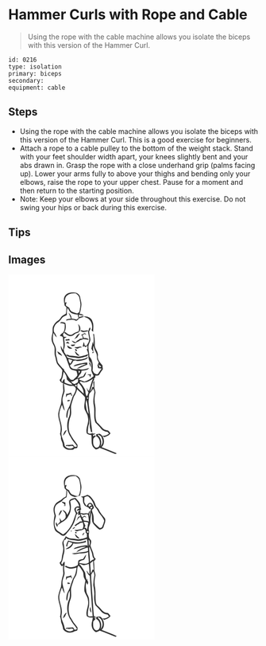 # Hammer Curls with Rope and Cable
> Using the rope with the cable machine allows you isolate the biceps with this version of the Hammer Curl.

``` 
id: 0216 
type: isolation 
primary: biceps 
secondary:  
equipment: cable 
``` 

## Steps

 - Using the rope with the cable machine allows you isolate the biceps with this version of the Hammer Curl. This is a good exercise for beginners.
 - Attach a rope to a cable pulley to the bottom of the weight stack. Stand with your feet shoulder width apart, your knees slightly bent and your abs drawn in. Grasp the rope with a close underhand grip (palms facing up). Lower your arms fully to above your thighs and bending only your elbows, raise the rope to your upper chest. Pause for a moment and then return to the starting position.
 - Note: Keep your elbows at your side throughout this exercise. Do not swing your hips or back during this exercise.

## Tips


## Images

<svg width="221pt" height="275pt" viewBox="0 0 221 275" xmlns="http://www.w3.org/2000/svg">
  <g fill="#FFF">
    <path d="M0 0h221v275H0V0m85.85 31.85c-3.32 4.42-1.29 10.08-.84 15.05.93.94 1.87 1.86 2.86 2.75-.15 3.13-.22 6.29-.82 9.38-1.82 1.26-3.9 2.13-5.62 3.54-2.33 1.97-3.27 5.26-6.06 6.75-3.37 1.9-5.87 5.05-7.52 8.51-1.75 3.64-.43 7.77-1.32 11.58-.77 3.52-1.82 7.22-.8 10.81.64 3.87 3.67 6.84 4.17 10.74.36 4.09-.59 8.3.73 12.28 1.55 4.5 1.3 9.79 4.67 13.5 1.98 2.88 5.12 5.03 6.42 8.3-1.18 4.69.09 10.72-4.32 13.96 1.06 2.24 2.76 4.62 5.52 4.63-.48 3.46-.17 6.93.06 10.39.42 3.51-1.55 6.63-2.09 10-.86 3.65-.7 7.44-1.32 11.12-1.61 4.85-3.5 9.67-4.18 14.76-.31 7.26 3.41 13.94 3.68 21.14.03 3.1-.06 6.24-.99 9.23.52 1.62 1.05 3.24 1.57 4.87-.99 3.93 2.27 7.07 2.56 10.85.13 2.3.89 4.67 3.07 5.81 3.5 3.05 8.43 2.63 12.72 2.17.67-.59 1.34-1.17 2.01-1.74 1.45-.41 3.55-.06 4.33-1.67.56-1.2.15-2.59.22-3.85-4.61-5.71-8.91-11.65-12.05-18.3-2.45-8.15-1.48-17.14 1.76-24.93 1.56-5.03.09-10.32.57-15.45.75-4.74 2.74-9.15 4.1-13.72 2.14-3.61 4.24-7.27 4.91-11.49 3.92 4.07 8.49 7.56 11.96 12.03.8 5.89-2.17 12.02-.59 17.95 1.68 4.47 4.92 8.37 5.2 13.31 1.69 7.94-4.13 15.48-1.9 23.36 1.84 1.8 4.5 2.11 6.9 2.58.94 5.21-.4 10.7 1.51 15.74.82 2.55 3.13 4.12 5.01 5.86 2.69-.07 5-1.35 6.86-3.22-.17.24-.52.73-.7.97 7.65 2.57 15.01 5.94 22.56 8.78 1.16.65 2.24.2 3.07-.72-7.51-3.24-15.17-6.13-22.76-9.19 5.85-5.35 4.24-16.74-2.89-20.27-1.83.32-3.67.6-5.49.97l.48 4.03.51-1.12c4.37 3.19 6.18 9.64 3.77 14.54-1.03 2.33-4.47 3.48-6.41 1.58-3.19-2.65-2.83-7.26-2.61-10.99 0-2.44 2.12-3.94 4.01-5.04-.47-.6-.93-1.19-1.4-1.78-.62.46-1.88 1.37-2.5 1.83l-.4-2.49c1.36-.32 2.72-.72 3.86-1.54-1.2-.09-3.61-.25-4.82-.33l.34-1.2c-2.14 1.87-5.34 2.07-7.43.03.41-4.51.24-9.24 2.09-13.46.24-3.38.26-6.77.36-10.16.31 4.39.97 8.78.74 13.2-.23 2.97 1.39 5.69 1.36 8.67.58.27 1.73.82 2.31 1.09-1.47-13.28-3.41-26.5-5.07-39.75-.3-3.18-.96-6.43-.22-9.6.75-3.3-.53-7.15 1.79-9.98 1.91-1.89 3.6-3.99 4.95-6.32.8 1.86 2.03 3.7 1.69 5.82-1.1 6.65-2.34 13.56-.76 20.23 1.67 8.3-1.01 17.12 2.48 25.11 2.83 2.84 5.8 5.56 8.2 8.79 2.39 3.16 6.22 4.75 10.08 5.1.73.94 1.46 1.9 2.18 2.86-3.12 2.12-6.54 3.62-10.41 2.81 1.26.69 2.35 2.73 4.04 1.95 3.23-1.22 6.93-2.25 8.56-5.62-1.18-1.4-2.24-2.92-3.7-4.05-2.71-.62-5.68-.93-7.74-3.04-3.08-2.98-5.59-6.5-9-9.13-3.8-7.7-1.2-16.7-2.57-24.91-1.42-6.33-1.33-12.99.19-19.28.55-2.75-1.34-5.18-1.46-7.85-.11-3.59-.01-7.19-.06-10.78-.55.72-1.09 1.44-1.63 2.16.23 2.45.42 4.91.58 7.37-.51-.05-1.53-.16-2.04-.21-.58 2.48-1.44 4.93-3.03 6.96.81-4.28 2.41-8.35 3.46-12.56.49-1.62.69-3.49 2.15-4.57.04-.7.11-2.1.14-2.8.46-.37 1.36-1.11 1.81-1.48l-.04-2.62c2.1-.34 5.14.55 6.18-1.91 1.53-2.7 3.3-5.24 5.23-7.68-.23-1.96-.43-3.92-.63-5.88-3.54-4.24-8.11-8.92-6.84-14.96.7-5.95-5.23-10.07-4.72-15.96.15-5.1-.14-10.21-.97-15.24.11-.96-.95-1.07-1.48-1.54 1.11 5.48.79 11.09.47 16.63-.36-1.55-.72-3.09-1.08-4.63-.66 3.49-1.32 6.98-2.2 10.43.95 1.59 1.88 3.19 2.81 4.8-.41.41-1.23 1.23-1.64 1.63 1.78 1.31 3.58-1.06 4.09-2.62l-1.93 2.37c-.51-3.47-.8-7.01-.17-10.49 1.11 3.74 2.37 7.44 4.15 10.92 1.47 2.71 1.12 5.85 1.41 8.81.48 1.96 1.68 3.64 2.58 5.42-.35.81-1.04 2.44-1.39 3.25 2.15.43 3.79 1.78 5.1 3.48-.69.14-2.07.42-2.76.57-.42-1.77-.61-3.87-3.07-3.62.34 1.68.71 3.36 1.14 5.02 1.76.24 3.53.46 5.3.66-2.11 2.71-3.82 5.7-5.93 8.4-2.05.67-3.74-.72-5.42-1.62-.74-1.27-1.54-2.5-2.35-3.72.74-7.11.68-15.62-4.74-21 .01-5.38-1.95-10.58-1.5-15.97.26-3.52 2.93-6.42 2.98-9.97-.64-4.01-1.76-7.96-1.87-12.04.91-1.92 2.58-3.7 1.5-5.98-2.1.68-1.85 3.44-2.57 5.12-2.15-1.59-4.71-.08-7.06 0-1.82-.28-3.75-1.7-5.37-.16 1.48.68 2.93 1.46 4.49 1.96 2.52-.32 4.99-.96 7.49-1.37-.14 3.93 1.29 7.64 1.66 11.5.33 3.96-2.23 7.22-4.19 10.39-.69-.12-2.06-.34-2.74-.46-.25-1.84-.72-3.64-1.52-5.31-.51 2.43-.95 4.88-1.47 7.31.65-.18 1.95-.54 2.61-.72.52.35 1.58 1.05 2.1 1.4.57-.64 1.71-1.91 2.28-2.55.08 1.41.23 4.24.31 5.65-.32-.05-.97-.14-1.3-.18 1.22 3.32 2.67 6.68 2.5 10.3.02 4.08 1.22 8.12 3.8 11.33l-.16-4.56c1.3 5.01 1.15 10.18.87 15.3.74 2.92 2.3 5.57 3.57 8.29-4.17 3.58-8.59 7.15-14.17 8.13-2.67-.92-5.34-1.85-7.96-2.89 1.8-3.81 7.36-1.96 8.83-5.81 1.04-1.85 1.79-3.88 1.79-6.02-1.72 2.11-3.09 4.46-4.42 6.83-3.37.16-6.27 1.88-8.97 3.74 1.19-1.96 2.44-3.9 3.51-5.93 1.89-1.52 3.2-3.57 2.91-6.09 4.09-.58 8.97-.35 11.64-4.13-5.01 1.25-10.48 3.51-15.55 1.33-5.05 1.09-12.29.51-13.47-5.72 2.62-1.22 3.95-3.87 4.92-6.44 1.11-.25 2.22-.49 3.33-.74 2.63 1.64 5.88.68 8.76.41 3.79-.98 8.78-1.31 10.32-5.58-4.54 2.99-10.12 3.84-15.45 4.16-5.35.45-10.3-1.93-15.46-2.83-.51-.97-1.52-2.9-2.03-3.87 4.4 3.74 10.26 2.7 15.45 4.05 5.07 1.22 9.97-1.03 14.81-2.21 1.82-.31 2.6-1.78 2.73-3.54-4.55 2.11-9.48 3.25-14.43 3.84-4.01-.57-7.99-1.45-12.06-1.42-2.39.11-4.56-2.86-6.76-1.03-.79-1.44-1.69-2.83-2.7-4.13-.31-1.41-.6-2.82-.9-4.23 2.97-5.17 1.01-11.17.78-16.72 1.29-.67 2.57-1.36 3.84-2.05-1.5-.16-3-.26-4.49-.46-.37-1.15-.78-2.27-1.22-3.39.38-.7 1.13-2.11 1.51-2.81 2.5 1.94 4.95 4.11 7.98 5.19 2.97.66 5.91-.75 8.04-2.75 2.19-2.03 6.31-1.38 7.52-4.54 2.58-3.42.92-8.46-2.29-10.82 1.43 3.55 2.32 7.39.85 11.09-3.27.96-6.47 2.14-9.15 4.32-3.81 2.42-7.8-.47-10.52-3.11l-1.86.28c2.5-4.39 2.92-9.66 1.36-14.43-2.34-.73-6.51-2.42-7.77.54 2.44-.15 4.8.27 7 1.33-.14 4.16.48 8.85-2.2 12.39-1.46 2.01-4.86 2.82-4.86 5.69 1.82.35 4.17.23 4.36 2.67.45 6.05 1.65 12.29-.09 18.25-1.09-2.11-2.13-4.25-3.19-6.38-.68 7.17 5.3 12.36 8.09 18.4 1.75 4.92 3.37 9.9 5.33 14.75 2.01 3.79 6.72 3.75 10.3 4.9.63 2.16 1.34 4.34 1.39 6.62-1.4 2.77-4.25 4.39-6.23 6.72-.86-.01-2.58-.01-3.44-.01-4.4-3.8-6.17-9.53-10.07-13.73l-.32-1.78c-3.65-2.94-6.56-6.68-9.35-10.42-1.34-3.24-1.38-6.87-2.56-10.17-1.3-3.86.26-7.94-.73-11.84-.57-3.26-2.3-6.12-3.65-9.09-1.36-4.44-.85-9.19.39-13.59 1.3 2.45 2.52 5.06 4.81 6.76-.91-2.88-2.19-5.66-4.08-8.04-1.58-5.66 1.07-11.73 6.01-14.74 2.52-1.42 4.06-3.9 5.73-6.16 1.77-2.54 4.89-3.4 7.52-4.71.43-3.49-.67-7.73 1.55-10.64.61 1.21 1.22 2.41 1.84 3.62 2.2 4.82 8.2 6.19 13.04 6.19.22 1.76.66 3.49 1.29 5.15-.95.85-1.88 1.72-2.96 2.42-2.53-.67-5.06-1.38-7.69-1.49.33-3.61-2.08-6.41-4.47-8.75 1.31 2.92 2.56 5.86 3.65 8.87-2.3.4-4.59.9-6.9 1.24-.06.4-.17 1.2-.22 1.6 4.93-1.05 10.2-2.38 14.89.36 1.74-.72 3.39-1.68 4.1-3.53 2.62-.85 5.27-1.62 7.84-2.63-2.46-1.46-5.07.01-7.44.88-.14-1.35-.3-2.69-.49-4.02 2.47.73 4.99 1.3 7.58 1.44-1.54-2-4.06-2.16-6.32-2.69 1.61-3.86 2.07-8.05 2.68-12.15.7-4.19-1.21-8.16-1.7-12.25-.3-4.25-4.39-7.62-8.56-7.59-5.04-.56-11.02.11-14.24 4.54M114 63.33c2.91 1.65 6.54 2.29 8.7 5.05 3.86 4.18 5.04 10.48 3.09 15.81.82.79 1.65 1.58 2.49 2.37-.24-5.2 1.24-10.58-1.08-15.54-1.35-5.79-7.84-8.12-13.2-7.69m-4.09 27.59c2.25 1.2 2.58 3.62 2.26 5.93-1.33.07-2.65.12-3.97.17-1.23 1.39-2.81 2.32-4.56 2.89-.64.83-1.27 1.66-1.9 2.5-1.97-.85-3.88-1.83-5.86-2.64 1.1 2.17 2.98 3.61 5.42 3.83 1.66-1.28 3.49-2.33 5.52-2.91.35-.35 1.07-1.06 1.42-1.42 1.83-.38 3.6-1 5.23-1.95 2.75.21 5.46.68 8.14 1.37-1.39-3.04-4.79-2.86-7.62-2.94-.53-1.38-1.17-2.71-1.86-4.01.87-.71 1.74-1.41 2.61-2.12 1.15.48 2.32.94 3.49 1.38-1.02-.88-1.79-2.34-3.23-2.53-1.72.78-3.1 2.26-5.09 2.45m-10.54 6.97c1.59-.86 3.13-1.8 4.68-2.74 1.29-2.17 2.85-4.16 4.2-6.29-4.5 1.01-5.9 6.04-8.88 9.03m-12.97-.1c.06.47.17 1.42.22 1.89 2.16-.02 4.3-.28 6.44-.54-.28-.51-.86-1.54-1.14-2.06-1.79.59-3.64.85-5.52.71m.19 5.73c1.96.31 3.92.54 5.89.81-.83-1.04-1.67-2.06-2.51-3.08-1.13.76-2.26 1.5-3.38 2.27m7.71 2.66c1.58 3.01 5.47 2.21 6.75-.57-2.25.15-4.5.36-6.75.57m-5.22.92c-.32 3.77 4.48 6.14 7.51 4.26-2.56-1.32-5.04-2.79-7.51-4.26m10.66 2.02c1.68 2.51 4.68 3.72 7.18 1.45 1.53-.22 3.07-.47 4.58-.82-3.79-2.86-7.81 1.55-11.76-.63m1.27 3.58c-.68 1.35 1.24 3.35 2.6 2.78.5-1.33-1.13-3.71-2.6-2.78m-27.25 3.06c.64 1.35 1.29 2.7 1.97 4.04 1.88.92 3.68 1.97 5.53 2.95-1.12-3.59-4.52-5.22-7.5-6.99m26.91-.29c.23 3.49 3.17 7.72 7.11 6.96-2.48-2.21-4.84-4.54-7.11-6.96m6.04 19.24c-2.92.82-6.18 1.3-8.28 3.72 6.36-.79 12.45-4.17 18.92-3.37-4.8 2.09-10.01 3.61-14.02 7.15 5.62-1.19 10.61-4.47 16.11-6.21-.07-1.08-.13-2.17-.18-3.25-4.24.21-8.43.93-12.55 1.96m14.93-2.34c.88 2.83 2.14 5.51 3.44 8.17-.25-2.16-.56-4.3-.95-6.43-.62-.43-1.87-1.31-2.49-1.74m-1.34 18.27l-.2 1.14c.54-.12 1.62-.38 2.17-.51.48 1.39 1.04 2.76 1.67 4.1.35-1.65.66-3.3.96-4.95-1.53.09-3.06.18-4.6.22z"/>
    <path d="M89.5 31.37c3.6-2.93 8.4-2.9 12.79-2.77 2.01 1.88 4.66 3.62 5.01 6.59.73 4.25 2.27 8.48 1.52 12.84-.5 2.91-.75 5.88-1.6 8.71-1.02.82-2.15 1.47-3.24 2.16-2.72-.91-5.48-1.75-8.09-2.92-2.24-1.16-3.05-3.72-4.03-5.86-1.67-1.02-3.38-2.01-4.84-3.32-.1-1.71.62-3.31 1.03-4.93-.61.16-1.84.5-2.45.67-.36-4.01.18-8.8 3.9-11.17zM90.88 127.26c1.95.62 3.9 1.25 5.81 1.97-.9 1.75-1.89 3.47-2.81 5.22-2.34-1.7-2.98-4.42-3-7.19zM106.06 144.97c.83.35 1.66.73 2.48 1.13-.66.95-1.32 1.91-1.98 2.87-.18-1.34-.35-2.67-.5-4zM82.15 154.09c.52-2.47.86-4.97 1.43-7.42 2.59 3.21 5.05 6.84 4.67 11.19 2.41 3.14 5.97 5.19 8.62 8.13-4.23.51-8.04-1.44-11.8-3.02 0-1.88-.01-3.76-.04-5.64-2.04.89-2.56 3.18-3.65 4.91-2.71-2.59.36-5.32.77-8.15zM112.44 162.42c5.63 1.07 11.11-2.09 15.42-5.44-2.49 6-4 12.35-5.9 18.55-.51-.43-1.51-1.31-2.02-1.74-.29-.8-.87-2.38-1.16-3.17-.26 2.53 1.03 4.83 2.27 6.94-.4 2.15-1.24 4.17-2.28 6.08-3.07-2.98-1.29-7.66-3.43-11.05-1.93-3.26-3.66-6.77-6.65-9.22l-.24-.58c-.95-3.07 2.67-1.03 3.99-.37zM94.5 161.57c4.53.5 6.7-4.47 11.07-4.1-.18 1.72-.39 3.45-.64 5.17-1.29.77-2.54 1.62-3.94 2.2-2.71.84-4.4-2.09-6.49-3.27z"/>
    <path d="M106.14 163.53c4.02 4.47 8 9.76 7.62 16.11-3.05-3.11-6.41-5.94-9.29-9.22-.5-1.47-.13-3.06-.19-4.58.47-.58 1.4-1.73 1.86-2.31zM84.02 164.67c3.93 1.42 7.73 4 12.12 3.21 3.15-.65 6.87 2.74 5.68 5.97-.65 4.9-4.53 8.47-5.59 13.23-1.49 3.55-2.38 7.3-3.67 10.91-1.98 3.75-4.11 7.55-4.68 11.83-.22 2.33-.81 5 .91 6.94 1.22-5.26.61-11.06 4.05-15.63 0 4.3.85 8.87-1.01 12.92-4.5 9.93-3.79 22.44 2.65 31.38 2.19 5.2 6.79 8.73 9.35 13.71-1.12.56-2.3.84-3.53.83-.96-1.11-1.7-2.4-2.74-3.45-3.29.27-6.61.33-9.89.63-.28.41-.83 1.21-1.11 1.61 1-.13 2.01-.25 3.01-.38 3.1 1.75 7.26-1.94 9.3 1.86-4.11 3.59-10.68 2.42-13.75-1.93-.34-7.66-6.79-14.43-4.4-22.25 1.03-7.26-2.1-14.2-3.46-21.22-1.14-6.36 1.27-12.62 3.77-18.35 1.38 2.96 1.9 6.42 4.21 8.88-.91-5.5-2.97-10.77-3.52-16.34.11-4.49 2.27-8.52 3.24-12.83.14-3.86-.69-7.68-.94-11.53m3.42 15.21c-.15 1.79-.3 3.58-.35 5.37.68-1.13 1.35-2.27 2.01-3.41 1.79-.43 3.57-.9 5.33-1.45l.96 2.6c.29-.1.87-.3 1.16-.41-.66-1.5-1.31-3-1.95-4.51-2.22 1.21-4.65 1.8-7.16 1.81m1.93 11.51c1.62-.28 3.42-.42 4.37-1.97-1.98-.18-5.03-1.13-4.37 1.97m-6.75 51.48c2.94-2.06 4.07-5.52 5.72-8.53-3.68 1.03-4.69 5.35-5.72 8.53zM101.47 166.39c1.35-1.14 2.76 1.21 1.5 2.16-1.3 1.06-2.8-1.26-1.5-2.16zM118.87 186.09c1.14-.95 1.78-.7 1.9.76-1.14.94-1.78.69-1.9-.76zM117.05 195.06c-.21-1.99.17-3.96.88-5.81 2.07 6.82 2.42 14.01 3.4 21.04-3.41-4.37-3.67-9.96-4.28-15.23zM135.13 242.25l1.04-.92c1.27.86 2.54 1.71 3.84 2.53 1.4 2.75 2.66 5.75 2.42 8.9-.2 2.48-1.85 4.46-3.02 6.55 2.16-5.88.9-13.16-4.28-17.06z"/>
  </g>
  <g fill="#333">
    <path d="M85.85 31.85c3.22-4.43 9.2-5.1 14.24-4.54 4.17-.03 8.26 3.34 8.56 7.59.49 4.09 2.4 8.06 1.7 12.25-.61 4.1-1.07 8.29-2.68 12.15 2.26.53 4.78.69 6.32 2.69-2.59-.14-5.11-.71-7.58-1.44.19 1.33.35 2.67.49 4.02 2.37-.87 4.98-2.34 7.44-.88-2.57 1.01-5.22 1.78-7.84 2.63-.71 1.85-2.36 2.81-4.1 3.53-4.69-2.74-9.96-1.41-14.89-.36.05-.4.16-1.2.22-1.6 2.31-.34 4.6-.84 6.9-1.24-1.09-3.01-2.34-5.95-3.65-8.87 2.39 2.34 4.8 5.14 4.47 8.75 2.63.11 5.16.82 7.69 1.49 1.08-.7 2.01-1.57 2.96-2.42-.63-1.66-1.07-3.39-1.29-5.15-4.84 0-10.84-1.37-13.04-6.19-.62-1.21-1.23-2.41-1.84-3.62-2.22 2.91-1.12 7.15-1.55 10.64-2.63 1.31-5.75 2.17-7.52 4.71-1.67 2.26-3.21 4.74-5.73 6.16-4.94 3.01-7.59 9.08-6.01 14.74 1.89 2.38 3.17 5.16 4.08 8.04-2.29-1.7-3.51-4.31-4.81-6.76-1.24 4.4-1.75 9.15-.39 13.59 1.35 2.97 3.08 5.83 3.65 9.09.99 3.9-.57 7.98.73 11.84 1.18 3.3 1.22 6.93 2.56 10.17 2.79 3.74 5.7 7.48 9.35 10.42l.32 1.78c3.9 4.2 5.67 9.93 10.07 13.73.86 0 2.58 0 3.44.01 1.98-2.33 4.83-3.95 6.23-6.72-.05-2.28-.76-4.46-1.39-6.62-3.58-1.15-8.29-1.11-10.3-4.9-1.96-4.85-3.58-9.83-5.33-14.75-2.79-6.04-8.77-11.23-8.09-18.4 1.06 2.13 2.1 4.27 3.19 6.38 1.74-5.96.54-12.2.09-18.25-.19-2.44-2.54-2.32-4.36-2.67 0-2.87 3.4-3.68 4.86-5.69 2.68-3.54 2.06-8.23 2.2-12.39-2.2-1.06-4.56-1.48-7-1.33 1.26-2.96 5.43-1.27 7.77-.54 1.56 4.77 1.14 10.04-1.36 14.43l1.86-.28c2.72 2.64 6.71 5.53 10.52 3.11 2.68-2.18 5.88-3.36 9.15-4.32 1.47-3.7.58-7.54-.85-11.09 3.21 2.36 4.87 7.4 2.29 10.82-1.21 3.16-5.33 2.51-7.52 4.54-2.13 2-5.07 3.41-8.04 2.75-3.03-1.08-5.48-3.25-7.98-5.19-.38.7-1.13 2.11-1.51 2.81.44 1.12.85 2.24 1.22 3.39 1.49.2 2.99.3 4.49.46-1.27.69-2.55 1.38-3.84 2.05.23 5.55 2.19 11.55-.78 16.72.3 1.41.59 2.82.9 4.23 1.01 1.3 1.91 2.69 2.7 4.13 2.2-1.83 4.37 1.14 6.76 1.03 4.07-.03 8.05.85 12.06 1.42 4.95-.59 9.88-1.73 14.43-3.84-.13 1.76-.91 3.23-2.73 3.54-4.84 1.18-9.74 3.43-14.81 2.21-5.19-1.35-11.05-.31-15.45-4.05.51.97 1.52 2.9 2.03 3.87 5.16.9 10.11 3.28 15.46 2.83 5.33-.32 10.91-1.17 15.45-4.16-1.54 4.27-6.53 4.6-10.32 5.58-2.88.27-6.13 1.23-8.76-.41-1.11.25-2.22.49-3.33.74-.97 2.57-2.3 5.22-4.92 6.44 1.18 6.23 8.42 6.81 13.47 5.72 5.07 2.18 10.54-.08 15.55-1.33-2.67 3.78-7.55 3.55-11.64 4.13.29 2.52-1.02 4.57-2.91 6.09-1.07 2.03-2.32 3.97-3.51 5.93 2.7-1.86 5.6-3.58 8.97-3.74 1.33-2.37 2.7-4.72 4.42-6.83 0 2.14-.75 4.17-1.79 6.02-1.47 3.85-7.03 2-8.83 5.81 2.62 1.04 5.29 1.97 7.96 2.89 5.58-.98 10-4.55 14.17-8.13-1.27-2.72-2.83-5.37-3.57-8.29.28-5.12.43-10.29-.87-15.3l.16 4.56c-2.58-3.21-3.78-7.25-3.8-11.33.17-3.62-1.28-6.98-2.5-10.3.33.04.98.13 1.3.18-.08-1.41-.23-4.24-.31-5.65-.57.64-1.71 1.91-2.28 2.55-.52-.35-1.58-1.05-2.1-1.4-.66.18-1.96.54-2.61.72.52-2.43.96-4.88 1.47-7.31.8 1.67 1.27 3.47 1.52 5.31.68.12 2.05.34 2.74.46 1.96-3.17 4.52-6.43 4.19-10.39-.37-3.86-1.8-7.57-1.66-11.5-2.5.41-4.97 1.05-7.49 1.37-1.56-.5-3.01-1.28-4.49-1.96 1.62-1.54 3.55-.12 5.37.16 2.35-.08 4.91-1.59 7.06 0 .72-1.68.47-4.44 2.57-5.12 1.08 2.28-.59 4.06-1.5 5.98.11 4.08 1.23 8.03 1.87 12.04-.05 3.55-2.72 6.45-2.98 9.97-.45 5.39 1.51 10.59 1.5 15.97 5.42 5.38 5.48 13.89 4.74 21 .81 1.22 1.61 2.45 2.35 3.72 1.68.9 3.37 2.29 5.42 1.62 2.11-2.7 3.82-5.69 5.93-8.4-1.77-.2-3.54-.42-5.3-.66-.43-1.66-.8-3.34-1.14-5.02 2.46-.25 2.65 1.85 3.07 3.62.69-.15 2.07-.43 2.76-.57-1.31-1.7-2.95-3.05-5.1-3.48.35-.81 1.04-2.44 1.39-3.25-.9-1.78-2.1-3.46-2.58-5.42-.29-2.96.06-6.1-1.41-8.81-1.78-3.48-3.04-7.18-4.15-10.92-.63 3.48-.34 7.02.17 10.49l1.93-2.37c-.51 1.56-2.31 3.93-4.09 2.62.41-.4 1.23-1.22 1.64-1.63-.93-1.61-1.86-3.21-2.81-4.8.88-3.45 1.54-6.94 2.2-10.43.36 1.54.72 3.08 1.08 4.63.32-5.54.64-11.15-.47-16.63.53.47 1.59.58 1.48 1.54.83 5.03 1.12 10.14.97 15.24-.51 5.89 5.42 10.01 4.72 15.96-1.27 6.04 3.3 10.72 6.84 14.96.2 1.96.4 3.92.63 5.88-1.93 2.44-3.7 4.98-5.23 7.68-1.04 2.46-4.08 1.57-6.18 1.91l.04 2.62c-.45.37-1.35 1.11-1.81 1.48-.03.7-.1 2.1-.14 2.8-1.46 1.08-1.66 2.95-2.15 4.57-1.05 4.21-2.65 8.28-3.46 12.56 1.59-2.03 2.45-4.48 3.03-6.96.51.05 1.53.16 2.04.21-.16-2.46-.35-4.92-.58-7.37.54-.72 1.08-1.44 1.63-2.16.05 3.59-.05 7.19.06 10.78.12 2.67 2.01 5.1 1.46 7.85-1.52 6.29-1.61 12.95-.19 19.28 1.37 8.21-1.23 17.21 2.57 24.91 3.41 2.63 5.92 6.15 9 9.13 2.06 2.11 5.03 2.42 7.74 3.04 1.46 1.13 2.52 2.65 3.7 4.05-1.63 3.37-5.33 4.4-8.56 5.62-1.69.78-2.78-1.26-4.04-1.95 3.87.81 7.29-.69 10.41-2.81-.72-.96-1.45-1.92-2.18-2.86-3.86-.35-7.69-1.94-10.08-5.1-2.4-3.23-5.37-5.95-8.2-8.79-3.49-7.99-.81-16.81-2.48-25.11-1.58-6.67-.34-13.58.76-20.23.34-2.12-.89-3.96-1.69-5.82-1.35 2.33-3.04 4.43-4.95 6.32-2.32 2.83-1.04 6.68-1.79 9.98-.74 3.17-.08 6.42.22 9.6 1.66 13.25 3.6 26.47 5.07 39.75-.58-.27-1.73-.82-2.31-1.09.03-2.98-1.59-5.7-1.36-8.67.23-4.42-.43-8.81-.74-13.2-.1 3.39-.12 6.78-.36 10.16-1.85 4.22-1.68 8.95-2.09 13.46 2.09 2.04 5.29 1.84 7.43-.03l-.34 1.2c1.21.08 3.62.24 4.82.33-1.14.82-2.5 1.22-3.86 1.54l.4 2.49c.62-.46 1.88-1.37 2.5-1.83.47.59.93 1.18 1.4 1.78-1.89 1.1-4.01 2.6-4.01 5.04-.22 3.73-.58 8.34 2.61 10.99 1.94 1.9 5.38.75 6.41-1.58 2.41-4.9.6-11.35-3.77-14.54l-.51 1.12-.48-4.03c1.82-.37 3.66-.65 5.49-.97 7.13 3.53 8.74 14.92 2.89 20.27 7.59 3.06 15.25 5.95 22.76 9.19-.83.92-1.91 1.37-3.07.72-7.55-2.84-14.91-6.21-22.56-8.78.18-.24.53-.73.7-.97-1.86 1.87-4.17 3.15-6.86 3.22-1.88-1.74-4.19-3.31-5.01-5.86-1.91-5.04-.57-10.53-1.51-15.74-2.4-.47-5.06-.78-6.9-2.58-2.23-7.88 3.59-15.42 1.9-23.36-.28-4.94-3.52-8.84-5.2-13.31-1.58-5.93 1.39-12.06.59-17.95-3.47-4.47-8.04-7.96-11.96-12.03-.67 4.22-2.77 7.88-4.91 11.49-1.36 4.57-3.35 8.98-4.1 13.72-.48 5.13.99 10.42-.57 15.45-3.24 7.79-4.21 16.78-1.76 24.93 3.14 6.65 7.44 12.59 12.05 18.3-.07 1.26.34 2.65-.22 3.85-.78 1.61-2.88 1.26-4.33 1.67-.67.57-1.34 1.15-2.01 1.74-4.29.46-9.22.88-12.72-2.17-2.18-1.14-2.94-3.51-3.07-5.81-.29-3.78-3.55-6.92-2.56-10.85-.52-1.63-1.05-3.25-1.57-4.87.93-2.99 1.02-6.13.99-9.23-.27-7.2-3.99-13.88-3.68-21.14.68-5.09 2.57-9.91 4.18-14.76.62-3.68.46-7.47 1.32-11.12.54-3.37 2.51-6.49 2.09-10-.23-3.46-.54-6.93-.06-10.39-2.76-.01-4.46-2.39-5.52-4.63 4.41-3.24 3.14-9.27 4.32-13.96-1.3-3.27-4.44-5.42-6.42-8.3-3.37-3.71-3.12-9-4.67-13.5-1.32-3.98-.37-8.19-.73-12.28-.5-3.9-3.53-6.87-4.17-10.74-1.02-3.59.03-7.29.8-10.81.89-3.81-.43-7.94 1.32-11.58 1.65-3.46 4.15-6.61 7.52-8.51 2.79-1.49 3.73-4.78 6.06-6.75 1.72-1.41 3.8-2.28 5.62-3.54.6-3.09.67-6.25.82-9.38a67.61 67.61 0 0 1-2.86-2.75c-.45-4.97-2.48-10.63.84-15.05m3.65-.48c-3.72 2.37-4.26 7.16-3.9 11.17.61-.17 1.84-.51 2.45-.67-.41 1.62-1.13 3.22-1.03 4.93 1.46 1.31 3.17 2.3 4.84 3.32.98 2.14 1.79 4.7 4.03 5.86 2.61 1.17 5.37 2.01 8.09 2.92 1.09-.69 2.22-1.34 3.24-2.16.85-2.83 1.1-5.8 1.6-8.71.75-4.36-.79-8.59-1.52-12.84-.35-2.97-3-4.71-5.01-6.59-4.39-.13-9.19-.16-12.79 2.77m1.38 95.89c.02 2.77.66 5.49 3 7.19.92-1.75 1.91-3.47 2.81-5.22-1.91-.72-3.86-1.35-5.81-1.97m15.18 17.71c.15 1.33.32 2.66.5 4 .66-.96 1.32-1.92 1.98-2.87-.82-.4-1.65-.78-2.48-1.13m-23.91 9.12c-.41 2.83-3.48 5.56-.77 8.15 1.09-1.73 1.61-4.02 3.65-4.91.03 1.88.04 3.76.04 5.64 3.76 1.58 7.57 3.53 11.8 3.02-2.65-2.94-6.21-4.99-8.62-8.13.38-4.35-2.08-7.98-4.67-11.19-.57 2.45-.91 4.95-1.43 7.42m30.29 8.33c-1.32-.66-4.94-2.7-3.99.37l.24.58c2.99 2.45 4.72 5.96 6.65 9.22 2.14 3.39.36 8.07 3.43 11.05 1.04-1.91 1.88-3.93 2.28-6.08-1.24-2.11-2.53-4.41-2.27-6.94.29.79.87 2.37 1.16 3.17.51.43 1.51 1.31 2.02 1.74 1.9-6.2 3.41-12.55 5.9-18.55-4.31 3.35-9.79 6.51-15.42 5.44m-17.94-.85c2.09 1.18 3.78 4.11 6.49 3.27 1.4-.58 2.65-1.43 3.94-2.2.25-1.72.46-3.45.64-5.17-4.37-.37-6.54 4.6-11.07 4.1m11.64 1.96c-.46.58-1.39 1.73-1.86 2.31.06 1.52-.31 3.11.19 4.58 2.88 3.28 6.24 6.11 9.29 9.22.38-6.35-3.6-11.64-7.62-16.11m-22.12 1.14c.25 3.85 1.08 7.67.94 11.53-.97 4.31-3.13 8.34-3.24 12.83.55 5.57 2.61 10.84 3.52 16.34-2.31-2.46-2.83-5.92-4.21-8.88-2.5 5.73-4.91 11.99-3.77 18.35 1.36 7.02 4.49 13.96 3.46 21.22-2.39 7.82 4.06 14.59 4.4 22.25 3.07 4.35 9.64 5.52 13.75 1.93-2.04-3.8-6.2-.11-9.3-1.86-1 .13-2.01.25-3.01.38.28-.4.83-1.2 1.11-1.61 3.28-.3 6.6-.36 9.89-.63 1.04 1.05 1.78 2.34 2.74 3.45 1.23.01 2.41-.27 3.53-.83-2.56-4.98-7.16-8.51-9.35-13.71-6.44-8.94-7.15-21.45-2.65-31.38 1.86-4.05 1.01-8.62 1.01-12.92-3.44 4.57-2.83 10.37-4.05 15.63-1.72-1.94-1.13-4.61-.91-6.94.57-4.28 2.7-8.08 4.68-11.83 1.29-3.61 2.18-7.36 3.67-10.91 1.06-4.76 4.94-8.33 5.59-13.23 1.19-3.23-2.53-6.62-5.68-5.97-4.39.79-8.19-1.79-12.12-3.21m17.45 1.72c-1.3.9.2 3.22 1.5 2.16 1.26-.95-.15-3.3-1.5-2.16m17.4 19.7c.12 1.45.76 1.7 1.9.76-.12-1.46-.76-1.71-1.9-.76m-1.82 8.97c.61 5.27.87 10.86 4.28 15.23-.98-7.03-1.33-14.22-3.4-21.04-.71 1.85-1.09 3.82-.88 5.81m18.08 47.19c5.18 3.9 6.44 11.18 4.28 17.06 1.17-2.09 2.82-4.07 3.02-6.55.24-3.15-1.02-6.15-2.42-8.9-1.3-.82-2.57-1.67-3.84-2.53l-1.04.92z"/>
    <path d="M114 63.33c5.36-.43 11.85 1.9 13.2 7.69 2.32 4.96.84 10.34 1.08 15.54-.84-.79-1.67-1.58-2.49-2.37 1.95-5.33.77-11.63-3.09-15.81-2.16-2.76-5.79-3.4-8.7-5.05zM109.91 90.92c1.99-.19 3.37-1.67 5.09-2.45 1.44.19 2.21 1.65 3.23 2.53-1.17-.44-2.34-.9-3.49-1.38-.87.71-1.74 1.41-2.61 2.12.69 1.3 1.33 2.63 1.86 4.01 2.83.08 6.23-.1 7.62 2.94-2.68-.69-5.39-1.16-8.14-1.37-1.63.95-3.4 1.57-5.23 1.95-.35.36-1.07 1.07-1.42 1.42-2.03.58-3.86 1.63-5.52 2.91-2.44-.22-4.32-1.66-5.42-3.83 1.98.81 3.89 1.79 5.86 2.64.63-.84 1.26-1.67 1.9-2.5 1.75-.57 3.33-1.5 4.56-2.89 1.32-.05 2.64-.1 3.97-.17.32-2.31-.01-4.73-2.26-5.93z"/>
    <path d="M99.37 97.89c2.98-2.99 4.38-8.02 8.88-9.03-1.35 2.13-2.91 4.12-4.2 6.29-1.55.94-3.09 1.88-4.68 2.74zM86.4 97.79c1.88.14 3.73-.12 5.52-.71.28.52.86 1.55 1.14 2.06-2.14.26-4.28.52-6.44.54-.05-.47-.16-1.42-.22-1.89zM86.59 103.52c1.12-.77 2.25-1.51 3.38-2.27.84 1.02 1.68 2.04 2.51 3.08-1.97-.27-3.93-.5-5.89-.81zM94.3 106.18c2.25-.21 4.5-.42 6.75-.57-1.28 2.78-5.17 3.58-6.75.57zM89.08 107.1c2.47 1.47 4.95 2.94 7.51 4.26-3.03 1.88-7.83-.49-7.51-4.26zM99.74 109.12c3.95 2.18 7.97-2.23 11.76.63-1.51.35-3.05.6-4.58.82-2.5 2.27-5.5 1.06-7.18-1.45zM101.01 112.7c1.47-.93 3.1 1.45 2.6 2.78-1.36.57-3.28-1.43-2.6-2.78zM73.76 115.76c2.98 1.77 6.38 3.4 7.5 6.99-1.85-.98-3.65-2.03-5.53-2.95-.68-1.34-1.33-2.69-1.97-4.04zM100.67 115.47c2.27 2.42 4.63 4.75 7.11 6.96-3.94.76-6.88-3.47-7.11-6.96zM106.71 134.71c4.12-1.03 8.31-1.75 12.55-1.96.05 1.08.11 2.17.18 3.25-5.5 1.74-10.49 5.02-16.11 6.21 4.01-3.54 9.22-5.06 14.02-7.15-6.47-.8-12.56 2.58-18.92 3.37 2.1-2.42 5.36-2.9 8.28-3.72zM121.64 132.37c.62.43 1.87 1.31 2.49 1.74.39 2.13.7 4.27.95 6.43-1.3-2.66-2.56-5.34-3.44-8.17zM120.3 150.64c1.54-.04 3.07-.13 4.6-.22-.3 1.65-.61 3.3-.96 4.95-.63-1.34-1.19-2.71-1.67-4.1-.55.13-1.63.39-2.17.51l.2-1.14zM87.44 179.88c2.51-.01 4.94-.6 7.16-1.81.64 1.51 1.29 3.01 1.95 4.51-.29.11-.87.31-1.16.41l-.96-2.6c-1.76.55-3.54 1.02-5.33 1.45-.66 1.14-1.33 2.28-2.01 3.41.05-1.79.2-3.58.35-5.37zM89.37 191.39c-.66-3.1 2.39-2.15 4.37-1.97-.95 1.55-2.75 1.69-4.37 1.97zM82.62 242.87c1.03-3.18 2.04-7.5 5.72-8.53-1.65 3.01-2.78 6.47-5.72 8.53z"/>
  </g>
</svg>

<svg width="221pt" height="275pt" viewBox="0 0 221 275" xmlns="http://www.w3.org/2000/svg">
  <g fill="#FFF">
    <path d="M0 0h221v275H0V0m85.82 31.89c-3.24 4.4-1.29 10-.79 14.92.91 1.03 1.83 2.07 2.74 3.11-.15 3.03-.07 6.1-.76 9.08-1.13 1.55-3.39 1.8-4.72 3.21-3.83 3.95-10.14 5.1-12.38 10.59-2.77 4.78-1.31 10.17-.04 15.12-1.48 7.34-2.34 15.27.81 22.32 1.9 2.86 5.43 3.94 7.85 6.28 2.17 2.13 6.13 3.04 8.14.2 6.46-7.5 13.05-15.67 15.05-25.61.65-2.27.89-5.26 3.56-6.09-2.2-2.4-5.42-6.73-1.5-9.1 1.42.23 2.84.5 4.25.8-1.85 1.05-3.94 1.93-4.84 4.01 1.79-.23 3.59-.49 5.4-.67-1.05.75-2.11 1.49-3.19 2.2.15 1.9.2 3.81.29 5.71.47-.45 1.42-1.35 1.89-1.81.31.82.94 2.46 1.25 3.28-4.08-1.12-4.31 4.16-5.84 6.67 1.2-1.54 2.15-3.28 3.51-4.69.75-.57 1.7-1.98 2.55-.75 1.09 1.99 1.75 4.18 2.56 6.29-.84.01-2.52.03-3.36.05-1.26 1.23-2.72 2.22-4.31 3a55.803 55.803 0 0 1-4.17 2.85l2.13 1.08c1.35-1.53 2.93-2.84 4.98-3.28.34-.39 1.02-1.16 1.37-1.55 1.44-.22 2.88-.44 4.32-.67.6 3.29 1.79 7.54-1.02 10.15-4.07-.32-7.87 1.99-11.88.68 1.43 1.04 2.86 3.34 4.89 2.29 3.23-1.54 7.26-.64 9.91-3.46 2.62.85 2.43 3.55 2.43 5.8.44.39 1.31 1.17 1.74 1.56.06 1.77.11 3.55.16 5.32-4.03 1.77-8.41 2.59-12.73 3.15-3.72-.44-7.37-1.44-11.15-1.35-3.04.11-5.58-1.84-8.07-3.31-1.52 2.93-3.49 5.63-4.97 8.58-.8 3.07.84 6.07 1.05 9.12.57 5.12-2.01 9.86-2.15 14.93-.07 2.73-.99 5.38-3.31 7.02.39 2.25 2.1 3.83 3.49 5.51.5-.37 1.5-1.12 2.01-1.49-.5 3.68-.27 7.38.02 11.06.42 3.5-1.55 6.62-2.09 9.99-.85 3.65-.71 7.44-1.32 11.12-1.6 4.85-3.5 9.67-4.19 14.76-.32 7.27 3.41 13.95 3.68 21.16.05 3.1-.1 6.23-.94 9.23 1.05 2.74 1.45 5.63 1.67 8.55 1.51 3.35 2.48 6.84 3.08 10.45 3.56 5.47 12.05 6.72 17.32 3.09 1.17-.25 2.32-.57 3.46-.94 1.4-1.14.82-3.11.93-4.66-1.38-1.74-2.53-3.66-4.04-5.28-3.17-3.18-4.46-7.64-7.29-11.07-3.46-8.71-2.42-18.69 1.09-27.21 1.4-4.94.02-10.11.48-15.15.59-3.83 2.04-7.43 3.26-11.08.84-4.33 4.53-7.44 5.17-11.86 1.28-3.84.07-8.33 2.77-11.66 2.51 2.41 4.34 5.41 6.12 8.39 1.72 2.7 1.07 6.07 1.91 9.04.69 1.76 1.63 3.39 2.45 5.09-1.13 5.23-1.98 10.59-1.58 15.96 1.52 4.85 5.19 8.91 5.49 14.17 1.71 7.95-4.15 15.52-1.87 23.4 2.4 2.37 5.92 2.33 9.05 2.23-.16 4.64-2.84 9.1-1.35 13.78.46 3.55 3.09 6.06 5.73 8.18 2.18-.31 4.23-1.09 6.06-2.31 7.72 2.58 15.12 6 22.74 8.85 1.11.68 2.11.01 3.01-.66-7.47-3.38-15.18-6.17-22.77-9.27 5.04-4.67 4.25-13.37-.01-18.27-1.96-2.55-5.29-1.66-7.96-1.17-.1.75-.29 2.24-.39 2.99 4.76 1.87 6.4 7.71 5.51 12.34-.4 2.79-2.94 5.5-5.95 4.64-4.37-2.1-4.21-7.67-3.93-11.79-.32-2.71 3.23-3.51 3.53-5.88-1.09-.56-2.23-1-3.35-1.48 1.47.26 3.01.41 4.35-.4-.86-.47-2.58-1.39-3.44-1.85-1.31-12.47-1.67-25.01-2.85-37.49-.22-8.28-1.47-16.49-1.38-24.79 1.07-1.68 2.13-3.37 3.25-5.02 1.16 2.43 2.15 5.12 1.33 7.83-1.11 4.25-.97 8.66-1.32 13.01.67 5.01 1.86 10 1.44 15.11-.44 5.12.06 10.4 1.84 15.23 2.84 2.88 5.84 5.61 8.27 8.88 2.39 3.15 6.22 4.69 10.07 5.07.72.94 1.43 1.89 2.14 2.84-3.11 2.12-6.53 3.6-10.38 2.82 1.25.7 2.39 2.77 4.08 1.92 3.18-1.22 6.81-2.25 8.48-5.52-1.17-1.44-2.34-2.87-3.55-4.27-2.12-.39-4.45-.36-6.26-1.7-3.81-2.47-5.94-6.73-9.61-9.38-1.72-1.16-2.08-3.3-2.6-5.15-1.06-6.84-.12-13.82-.98-20.68-1.43-6.32-1.35-12.99.19-19.28.58-3.08-1.74-5.77-1.48-8.84.06-4.5-.11-9-.83-13.45 1.39-.83 2.43-2.01 2.71-3.64-3.46-2.14-2.78-6.43-4.12-9.75-1.29-3.34-2.82-6.61-3.72-10.08.44-2.38 1.48-4.73.92-7.19-.95-2.15-3.41-3.54-3.18-6.19-1-3.27 1.03-6.59-.21-9.82-1.15-4.51 2.79-8.41 2.42-12.91-.1-4.42.73-8.78 1.54-13.11 1.89 5.61-.91 12.35 3.34 17.13 2.74 3.03 5.39 6.3 8.97 8.39 2.35-.79 5.4-1.54 6.04-4.34 1.04-4.22 3.97-8.45 2.08-12.84-3.71-4.21-7.49-8.56-9.73-13.77-1.14-1.74-2.81-3.04-3.96-4.76-1.04-2.66-1.63-5.52-3.3-7.9-2.51-3.64-5.05-8.01-9.75-8.98-2.98 1.74-6.41 2.12-9.71 2.87.75.37 2.25 1.12 3 1.5.39 3.45-.27 7.23 2.02 10.18 1.26 3.86 6.8 2.74 7.85 6.65l2.58.28c-.37 1.29-.74 2.58-1.15 3.86-.19 2.8-.75 5.57-1.32 8.32-.09-1.61-.16-3.21-.22-4.81.59-1.61.9-3.3 1.03-5-1.33 1.1-1.84 2.75-2.34 4.33-1.68-.37-3.4-.6-5.09-.15-2.41.57-4.74-.56-7.13-.66.05-1.47.08-2.93.09-4.39.32-.29.97-.85 1.29-1.13-1.87-3.13-.46-7.23-2.79-10.13-1.69-2.59-3.67-4.97-5.97-7.04-3.1.19-6.36 1.12-8.65 3.29-2.48 3.37.49 7.5.08 11.23.5 4.1-1.97 7.58-3.81 11-1.17-3.47-3.45-6.74-7.34-7.32 2.01 2.5 5.25 4.58 4.88 8.23 1.09 4.2-2.84 6.97-6.17 8.43a115.4 115.4 0 0 0-3.16-4.76c.37 1.87.86 3.71 1.15 5.59-1.32 1.69-2.82 3.22-4.18 4.87-.43-.99-1.3-2.97-1.73-3.96-1.57 2.5-.16 5.1 1.53 7.08l.56-2.85c5.59-4.36 13.12-6.81 16.24-13.7 4.39-6.4 4.57-14.56 2.63-21.84 1.41-2.32 4.58-2.52 6.83-3.67 3.36 2.98 5.99 6.88 7.06 11.27-3.22-.73-6.91.6-7.57 4.16.17 2.29 1.59 4.32 2.42 6.42-2.7 6.36-4.05 13.29-7.91 19.14-2.95 4.82-6.55 9.74-11.69 12.35-2.66-1.72-5.17-3.66-7.92-5.25-4.64-3.62-5.34-10.28-4.4-15.71.4-2.99 2.38-6.01 1.07-9.03-1.6-4.54-2.08-10.08.89-14.17 2.57-3.3 7.06-4.18 9.78-7.27 1.56-1.98 3.65-3.41 5.97-4.35.71-3.54.95-7.16.69-10.77 2.18 2.12 3.16 5.1 5.17 7.32 1.86 1.28 3.97 2.21 6.15 2.81 2.88-.1 5.54-1.44 8.34-2.07a91.26 91.26 0 0 0 2.08-11.39c.48-4-1.31-7.78-1.77-11.7-.32-4.27-4.45-7.62-8.64-7.55-5.04-.56-10.99.15-14.18 4.58m-5.13 35.29c.46 1.44 1.63 2.15 3.01 2.55.51.76 1.53 2.29 2.04 3.05-.69.03-2.06.11-2.75.14 1.06.23 2.11.45 3.17.69.03-1.73.06-3.47.1-5.2-1.83-.54-3.69-.94-5.57-1.23m-1.64 13.51c-1.05 2.44-3.02 4.74-2.63 7.56 2.03-2.32 3.59-5 4.78-7.83-.54.07-1.61.21-2.15.27m17.68 27.6c2.15-.02 3.58-1.28 4.23-3.24-1.66.73-3.07 1.86-4.23 3.24m-2.34 2.66c-.08 3.37 3.02-1.4 0 0m6.75 1.92c-.33 1.63.29 2.25 1.87 1.85.34-1.65-.29-2.26-1.87-1.85m11.53 5.28c.96-1.44 1.77-2.97 2.48-4.55-1.67 1.06-4.11 2.32-2.48 4.55m-12.01-2.69c.26 3.51 3.19 7.7 7.15 6.99-2.51-2.21-4.87-4.56-7.15-6.99z"/>
    <path d="M89.01 31.75c3.63-3.24 8.7-3.34 13.29-3.15 1.57 1.44 3.33 2.76 4.43 4.63 2.41 7.61 3.25 15.99.13 23.53-1.71 3.9-6.22.82-9.03.05-3.26-.73-4.92-3.8-5.97-6.69-1.68-1.02-3.39-2.01-4.86-3.33-.03-1.69.62-3.29 1.02-4.9-.61.16-1.83.47-2.44.63-.25-3.8.06-8.33 3.43-10.77zM115.03 60.41c1.99-.48 4.44-2.62 6.25-.71 3.51 3.33 6.69 7.31 7.97 12.06 1.12 3.28 4.33 5.23 5.68 8.4 2.55 5.74 7.91 9.71 9.91 15.75-.48 3.14-1.74 6.13-3.02 9.02-.58 1.48-2.49 1.87-3.91 1.74-3.01-2.69-6.14-5.29-8.7-8.42-.09-3.14-.16-6.27-.44-9.39-.35-3.24-2.24-6.09-2.48-9.35 1.32-1.27 3.6-2.31 2.84-4.53-.9-2.51-2.36-5.42-5.16-6.16-2.99 0-4.33 2.9-5.83 4.96-1.13-1.87-2.38-3.67-3.34-5.64-.24-2.58.08-5.16.23-7.73z"/>
    <path d="M120.93 71.99c.82-.62 1.66-1.21 2.52-1.77.89.74 1.77 1.49 2.65 2.25-1.4.79-2.79 1.6-4.17 2.41-.25-.73-.75-2.17-1-2.89zM126.19 74.63c2.14.68-.66 3.72-2.03 2.52-.8-1.26.78-2.66 2.03-2.52zM113.08 86.9c2.49.2 5.86-2.64 7.53.32.54 3.26 1.06 6.55.96 9.87-2.37-.9-4.89-1.26-7.41-1.38-.61-1.35-1.27-2.67-1.94-3.98.82-.7 1.63-1.41 2.45-2.11 1.2.47 2.41.92 3.63 1.35-1.15-.85-2.08-2.7-3.71-2.43-1.05.74-2.07 1.51-3.08 2.3-.91-1.82-1.76-3.66-2.55-5.53 1.03.4 3.09 1.19 4.12 1.59zM113.94 97.52c2.34-.04 4.66.31 6.87 1.11-.78 3.69-1.03 7.49-2.15 11.1-.35-1.95-1.57-4.45-3.86-3.05.58-1.08 1.15-2.16 1.72-3.24-.95-1.94-1.78-3.92-2.58-5.92zM118.82 111.94c.87-1.3 3.36.06 2.25 1.43-.89 1.23-3.27-.07-2.25-1.43zM87.09 121.63c4.91 3.8 11.2 3.01 16.91 4.38 5.1.85 9.89-1.63 14.77-2.66.96 3.69 1.18 7.56.84 11.34-.19-.47-.56-1.41-.74-1.88-5.77.29-11.49 1.48-16.96 3.29-1.41.31-2.4 1.4-3.4 2.35 6.34-.89 12.42-4.14 18.88-3.43-4.96 2.49-11.26 3.48-14.64 8.33 5.57-2.63 11.1-5.69 17.07-7.23.96 1.37.39 3.61.69 5.27-7.89 2.8-16.47 1.99-24.55 4.01 2.23.98 4.7.98 7.06.5 5.85-1.24 12.06-.38 17.68-2.77-.27 5.27 1.09 10.46.85 15.73-4.45 3.45-9.93 1.43-14.81.42 1.06-3.56 4.88-3.58 7.72-4.78 1.7-2.28 2.93-5.01 3.02-7.88-1.71 2.11-3.09 4.46-4.41 6.84-2.36.36-4.72.88-6.86 1.98-1.08 2.2-.79 4.83-1.28 7.21-5.12 3.59-12.31 4.72-17.7 1.02-.75.4-1.49.81-2.23 1.23 2.6 1.1 5.09 2.68 7.93 3.08 3.46.18 6.84-.82 10.19-1.55-.78 4.74-1.23 9.76-3.83 13.92-2.51 3.84-3.56 8.36-5.13 12.62-1.07 5.72-5.23 10.25-6.14 16.03-.37 2.59-.94 5.53.7 7.83 1.35-5.26.63-11.1 4.1-15.67.03 4.28.87 8.85-.99 12.89-4.5 9.94-3.78 22.47 2.66 31.42 2.21 5.16 6.77 8.69 9.32 13.65-1.18.4-2.36.78-3.55 1.14-.86-1.26-1.48-2.72-2.65-3.73-3.19.19-6.38.39-9.57.55-.4.4-1.19 1.2-1.58 1.61 1.02-.1 2.04-.19 3.07-.29 2.97 1.8 7.36-2.11 9.04 1.72-3.96 4.53-13.45 2.04-13.81-4.27-1.09-6.37-5.91-12.27-4.19-18.9 2.09-9.85-4.8-18.96-3.38-28.78.77-4.03 2.12-7.95 3.83-11.69 1.35 2.97 1.99 6.33 4.11 8.89-.72-5.5-2.87-10.72-3.42-16.25.13-3.9 1.66-7.53 2.82-11.19 1.53-4.65-1.34-9.56.25-14.2.55-2.11.23-4.32.29-6.47-1.98.91-2.54 3.09-3.54 4.83-.42-.58-1.28-1.73-1.71-2.31 2.89-4.39 2.62-9.79 4.29-14.61 1.46-5.32.16-10.83-.71-16.12.37-2.04.67-5.2 3.44-4.99.06-.61.19-1.82.25-2.43m.28 12.4c.43.15 1.29.44 1.71.59.18-2.57 1.01-5 2.05-7.33 1.92.65 3.84 1.31 5.7 2.12-1.9 4.62-6.51 6.67-10.5 9.11 5.14.4 10.47-3.63 11.8-8.64 6.38 1.19 12.8.07 18.97-1.6.09-.86.2-1.72.31-2.57-8.46 4.17-18.33 3.13-26.93-.05-1.49 2.6-2.72 5.38-3.11 8.37m.12 45.86c-.2 1.8-.39 3.61-.53 5.42.74-1.15 1.44-2.32 2.15-3.49a88.8 88.8 0 0 0 5.04-1.31c.74 1.07 1.51 2.11 2.32 3.14-.47-1.9-1.08-3.74-1.7-5.58-2.28 1.13-4.73 1.81-7.28 1.82m1.79 8.98c.12.58.37 1.74.49 2.33.98-.14 2.94-.42 3.92-.55-1.02-1.48-2.82-1.5-4.41-1.78m-6.75 53.92c1.07-.92 2.11-1.87 3.13-2.85.72-1.95 1.68-3.8 2.58-5.67-3.56 1.26-4.52 5.37-5.71 8.52zM121.41 124.32c2.85 2.71 1.66 6.61.42 9.79-.3-3.25-.54-6.52-.42-9.79zM122.26 134.56c1.99 4.34 4.18 8.73 4.79 13.53.14 2.14 1.39 3.89 2.61 5.55-2.28 1.04-4.4 2.38-6.33 3.98.12-7.71-1.48-15.34-1.07-23.06zM123.72 160.22c1.34-1.37 2.92-2.48 4.43-3.66.31 4.35.51 8.71.82 13.07-.49-.01-1.47-.02-1.95-.02-.67 1.96-1.39 3.9-2.26 5.78-.4-5.05-.68-10.12-1.04-15.17z"/>
    <path d="M106.98 160.7c2.49.01 4.5 1.94 6.97 1.99 2.68.18 5.2-.9 7.69-1.72.56 5.16 1.18 10.33 1.03 15.53-1.55-1.45-2.81-3.16-3.63-5.12-.18.03-.54.1-.72.14.89 2.88 2.21 5.66 4.82 7.36 1.34 20.36 2.63 40.73 4.28 61.06-2.36-.17-5.28.8-7.07-1.24-.67-4.77.55-9.59 1.59-14.23.31-3.87.31-7.79-.11-11.65-.37-3.23-2.84-5.69-3.55-8.8-.78-5.06-1.95-10.27-.54-15.34.55 1.18 1.09 2.37 1.65 3.56 1.4-2.02 1.86-4.6-.05-6.49.08-.68.24-2.04.33-2.72-.32.51-.95 1.52-1.26 2.02-1.5-3.53-1.58-7.36-2.38-11.05-1.86-3.82-4.29-7.36-6.8-10.79-.56-.62-1.69-1.88-2.25-2.51m18.59 73.78c-.53-2.89-1.01-5.79-1.33-8.71-1.89 2.89-1.14 6.43 1.33 8.71zM135.16 242.27c.27-.26.8-.78 1.07-1.04 2.86 1.72 5.41 4.22 5.83 7.71 1.32 3.69-.54 7.27-2.59 10.24 2.05-5.85.81-13.03-4.31-16.91z"/>
  </g>
  <g fill="#333">
    <path d="M85.82 31.89c3.19-4.43 9.14-5.14 14.18-4.58 4.19-.07 8.32 3.28 8.64 7.55.46 3.92 2.25 7.7 1.77 11.7a91.26 91.26 0 0 1-2.08 11.39c-2.8.63-5.46 1.97-8.34 2.07-2.18-.6-4.29-1.53-6.15-2.81-2.01-2.22-2.99-5.2-5.17-7.32.26 3.61.02 7.23-.69 10.77-2.32.94-4.41 2.37-5.97 4.35-2.72 3.09-7.21 3.97-9.78 7.27-2.97 4.09-2.49 9.63-.89 14.17 1.31 3.02-.67 6.04-1.07 9.03-.94 5.43-.24 12.09 4.4 15.71 2.75 1.59 5.26 3.53 7.92 5.25 5.14-2.61 8.74-7.53 11.69-12.35 3.86-5.85 5.21-12.78 7.91-19.14-.83-2.1-2.25-4.13-2.42-6.42.66-3.56 4.35-4.89 7.57-4.16-1.07-4.39-3.7-8.29-7.06-11.27-2.25 1.15-5.42 1.35-6.83 3.67 1.94 7.28 1.76 15.44-2.63 21.84-3.12 6.89-10.65 9.34-16.24 13.7l-.56 2.85c-1.69-1.98-3.1-4.58-1.53-7.08.43.99 1.3 2.97 1.73 3.96 1.36-1.65 2.86-3.18 4.18-4.87-.29-1.88-.78-3.72-1.15-5.59a115.4 115.4 0 0 1 3.16 4.76c3.33-1.46 7.26-4.23 6.17-8.43.37-3.65-2.87-5.73-4.88-8.23 3.89.58 6.17 3.85 7.34 7.32 1.84-3.42 4.31-6.9 3.81-11 .41-3.73-2.56-7.86-.08-11.23 2.29-2.17 5.55-3.1 8.65-3.29 2.3 2.07 4.28 4.45 5.97 7.04 2.33 2.9.92 7 2.79 10.13-.32.28-.97.84-1.29 1.13-.01 1.46-.04 2.92-.09 4.39 2.39.1 4.72 1.23 7.13.66 1.69-.45 3.41-.22 5.09.15.5-1.58 1.01-3.23 2.34-4.33-.13 1.7-.44 3.39-1.03 5 .06 1.6.13 3.2.22 4.81.57-2.75 1.13-5.52 1.32-8.32.41-1.28.78-2.57 1.15-3.86l-2.58-.28c-1.05-3.91-6.59-2.79-7.85-6.65-2.29-2.95-1.63-6.73-2.02-10.18-.75-.38-2.25-1.13-3-1.5 3.3-.75 6.73-1.13 9.71-2.87 4.7.97 7.24 5.34 9.75 8.98 1.67 2.38 2.26 5.24 3.3 7.9 1.15 1.72 2.82 3.02 3.96 4.76 2.24 5.21 6.02 9.56 9.73 13.77 1.89 4.39-1.04 8.62-2.08 12.84-.64 2.8-3.69 3.55-6.04 4.34-3.58-2.09-6.23-5.36-8.97-8.39-4.25-4.78-1.45-11.52-3.34-17.13-.81 4.33-1.64 8.69-1.54 13.11.37 4.5-3.57 8.4-2.42 12.91 1.24 3.23-.79 6.55.21 9.82-.23 2.65 2.23 4.04 3.18 6.19.56 2.46-.48 4.81-.92 7.19.9 3.47 2.43 6.74 3.72 10.08 1.34 3.32.66 7.61 4.12 9.75-.28 1.63-1.32 2.81-2.71 3.64.72 4.45.89 8.95.83 13.45-.26 3.07 2.06 5.76 1.48 8.84-1.54 6.29-1.62 12.96-.19 19.28.86 6.86-.08 13.84.98 20.68.52 1.85.88 3.99 2.6 5.15 3.67 2.65 5.8 6.91 9.61 9.38 1.81 1.34 4.14 1.31 6.26 1.7 1.21 1.4 2.38 2.83 3.55 4.27-1.67 3.27-5.3 4.3-8.48 5.52-1.69.85-2.83-1.22-4.08-1.92 3.85.78 7.27-.7 10.38-2.82-.71-.95-1.42-1.9-2.14-2.84-3.85-.38-7.68-1.92-10.07-5.07-2.43-3.27-5.43-6-8.27-8.88-1.78-4.83-2.28-10.11-1.84-15.23.42-5.11-.77-10.1-1.44-15.11.35-4.35.21-8.76 1.32-13.01.82-2.71-.17-5.4-1.33-7.83-1.12 1.65-2.18 3.34-3.25 5.02-.09 8.3 1.16 16.51 1.38 24.79 1.18 12.48 1.54 25.02 2.85 37.49.86.46 2.58 1.38 3.44 1.85-1.34.81-2.88.66-4.35.4 1.12.48 2.26.92 3.35 1.48-.3 2.37-3.85 3.17-3.53 5.88-.28 4.12-.44 9.69 3.93 11.79 3.01.86 5.55-1.85 5.95-4.64.89-4.63-.75-10.47-5.51-12.34.1-.75.29-2.24.39-2.99 2.67-.49 6-1.38 7.96 1.17 4.26 4.9 5.05 13.6.01 18.27 7.59 3.1 15.3 5.89 22.77 9.27-.9.67-1.9 1.34-3.01.66-7.62-2.85-15.02-6.27-22.74-8.85-1.83 1.22-3.88 2-6.06 2.31-2.64-2.12-5.27-4.63-5.73-8.18-1.49-4.68 1.19-9.14 1.35-13.78-3.13.1-6.65.14-9.05-2.23-2.28-7.88 3.58-15.45 1.87-23.4-.3-5.26-3.97-9.32-5.49-14.17-.4-5.37.45-10.73 1.58-15.96-.82-1.7-1.76-3.33-2.45-5.09-.84-2.97-.19-6.34-1.91-9.04-1.78-2.98-3.61-5.98-6.12-8.39-2.7 3.33-1.49 7.82-2.77 11.66-.64 4.42-4.33 7.53-5.17 11.86-1.22 3.65-2.67 7.25-3.26 11.08-.46 5.04.92 10.21-.48 15.15-3.51 8.52-4.55 18.5-1.09 27.21 2.83 3.43 4.12 7.89 7.29 11.07 1.51 1.62 2.66 3.54 4.04 5.28-.11 1.55.47 3.52-.93 4.66-1.14.37-2.29.69-3.46.94-5.27 3.63-13.76 2.38-17.32-3.09-.6-3.61-1.57-7.1-3.08-10.45-.22-2.92-.62-5.81-1.67-8.55.84-3 .99-6.13.94-9.23-.27-7.21-4-13.89-3.68-21.16.69-5.09 2.59-9.91 4.19-14.76.61-3.68.47-7.47 1.32-11.12.54-3.37 2.51-6.49 2.09-9.99-.29-3.68-.52-7.38-.02-11.06-.51.37-1.51 1.12-2.01 1.49-1.39-1.68-3.1-3.26-3.49-5.51 2.32-1.64 3.24-4.29 3.31-7.02.14-5.07 2.72-9.81 2.15-14.93-.21-3.05-1.85-6.05-1.05-9.12 1.48-2.95 3.45-5.65 4.97-8.58 2.49 1.47 5.03 3.42 8.07 3.31 3.78-.09 7.43.91 11.15 1.35 4.32-.56 8.7-1.38 12.73-3.15-.05-1.77-.1-3.55-.16-5.32-.43-.39-1.3-1.17-1.74-1.56 0-2.25.19-4.95-2.43-5.8-2.65 2.82-6.68 1.92-9.91 3.46-2.03 1.05-3.46-1.25-4.89-2.29 4.01 1.31 7.81-1 11.88-.68 2.81-2.61 1.62-6.86 1.02-10.15-1.44.23-2.88.45-4.32.67-.35.39-1.03 1.16-1.37 1.55-2.05.44-3.63 1.75-4.98 3.28l-2.13-1.08c1.43-.88 2.82-1.84 4.17-2.85 1.59-.78 3.05-1.77 4.31-3 .84-.02 2.52-.04 3.36-.05-.81-2.11-1.47-4.3-2.56-6.29-.85-1.23-1.8.18-2.55.75-1.36 1.41-2.31 3.15-3.51 4.69 1.53-2.51 1.76-7.79 5.84-6.67-.31-.82-.94-2.46-1.25-3.28-.47.46-1.42 1.36-1.89 1.81-.09-1.9-.14-3.81-.29-5.71 1.08-.71 2.14-1.45 3.19-2.2-1.81.18-3.61.44-5.4.67.9-2.08 2.99-2.96 4.84-4.01-1.41-.3-2.83-.57-4.25-.8-3.92 2.37-.7 6.7 1.5 9.1-2.67.83-2.91 3.82-3.56 6.09-2 9.94-8.59 18.11-15.05 25.61-2.01 2.84-5.97 1.93-8.14-.2-2.42-2.34-5.95-3.42-7.85-6.28-3.15-7.05-2.29-14.98-.81-22.32-1.27-4.95-2.73-10.34.04-15.12 2.24-5.49 8.55-6.64 12.38-10.59 1.33-1.41 3.59-1.66 4.72-3.21.69-2.98.61-6.05.76-9.08-.91-1.04-1.83-2.08-2.74-3.11-.5-4.92-2.45-10.52.79-14.92m3.19-.14c-3.37 2.44-3.68 6.97-3.43 10.77.61-.16 1.83-.47 2.44-.63-.4 1.61-1.05 3.21-1.02 4.9 1.47 1.32 3.18 2.31 4.86 3.33 1.05 2.89 2.71 5.96 5.97 6.69 2.81.77 7.32 3.85 9.03-.05 3.12-7.54 2.28-15.92-.13-23.53-1.1-1.87-2.86-3.19-4.43-4.63-4.59-.19-9.66-.09-13.29 3.15m26.02 28.66c-.15 2.57-.47 5.15-.23 7.73.96 1.97 2.21 3.77 3.34 5.64 1.5-2.06 2.84-4.96 5.83-4.96 2.8.74 4.26 3.65 5.16 6.16.76 2.22-1.52 3.26-2.84 4.53.24 3.26 2.13 6.11 2.48 9.35.28 3.12.35 6.25.44 9.39 2.56 3.13 5.69 5.73 8.7 8.42 1.42.13 3.33-.26 3.91-1.74 1.28-2.89 2.54-5.88 3.02-9.02-2-6.04-7.36-10.01-9.91-15.75-1.35-3.17-4.56-5.12-5.68-8.4-1.28-4.75-4.46-8.73-7.97-12.06-1.81-1.91-4.26.23-6.25.71m5.9 11.58c.25.72.75 2.16 1 2.89 1.38-.81 2.77-1.62 4.17-2.41-.88-.76-1.76-1.51-2.65-2.25-.86.56-1.7 1.15-2.52 1.77m5.26 2.64c-1.25-.14-2.83 1.26-2.03 2.52 1.37 1.2 4.17-1.84 2.03-2.52M113.08 86.9c-1.03-.4-3.09-1.19-4.12-1.59.79 1.87 1.64 3.71 2.55 5.53 1.01-.79 2.03-1.56 3.08-2.3 1.63-.27 2.56 1.58 3.71 2.43-1.22-.43-2.43-.88-3.63-1.35-.82.7-1.63 1.41-2.45 2.11.67 1.31 1.33 2.63 1.94 3.98 2.52.12 5.04.48 7.41 1.38.1-3.32-.42-6.61-.96-9.87-1.67-2.96-5.04-.12-7.53-.32m.86 10.62c.8 2 1.63 3.98 2.58 5.92-.57 1.08-1.14 2.16-1.72 3.24 2.29-1.4 3.51 1.1 3.86 3.05 1.12-3.61 1.37-7.41 2.15-11.1-2.21-.8-4.53-1.15-6.87-1.11m4.88 14.42c-1.02 1.36 1.36 2.66 2.25 1.43 1.11-1.37-1.38-2.73-2.25-1.43m-31.73 9.69c-.06.61-.19 1.82-.25 2.43-2.77-.21-3.07 2.95-3.44 4.99.87 5.29 2.17 10.8.71 16.12-1.67 4.82-1.4 10.22-4.29 14.61.43.58 1.29 1.73 1.71 2.31 1-1.74 1.56-3.92 3.54-4.83-.06 2.15.26 4.36-.29 6.47-1.59 4.64 1.28 9.55-.25 14.2-1.16 3.66-2.69 7.29-2.82 11.19.55 5.53 2.7 10.75 3.42 16.25-2.12-2.56-2.76-5.92-4.11-8.89-1.71 3.74-3.06 7.66-3.83 11.69-1.42 9.82 5.47 18.93 3.38 28.78-1.72 6.63 3.1 12.53 4.19 18.9.36 6.31 9.85 8.8 13.81 4.27-1.68-3.83-6.07.08-9.04-1.72-1.03.1-2.05.19-3.07.29.39-.41 1.18-1.21 1.58-1.61 3.19-.16 6.38-.36 9.57-.55 1.17 1.01 1.79 2.47 2.65 3.73 1.19-.36 2.37-.74 3.55-1.14-2.55-4.96-7.11-8.49-9.32-13.65-6.44-8.95-7.16-21.48-2.66-31.42 1.86-4.04 1.02-8.61.99-12.89-3.47 4.57-2.75 10.41-4.1 15.67-1.64-2.3-1.07-5.24-.7-7.83.91-5.78 5.07-10.31 6.14-16.03 1.57-4.26 2.62-8.78 5.13-12.62 2.6-4.16 3.05-9.18 3.83-13.92-3.35.73-6.73 1.73-10.19 1.55-2.84-.4-5.33-1.98-7.93-3.08.74-.42 1.48-.83 2.23-1.23 5.39 3.7 12.58 2.57 17.7-1.02.49-2.38.2-5.01 1.28-7.21 2.14-1.1 4.5-1.62 6.86-1.98 1.32-2.38 2.7-4.73 4.41-6.84-.09 2.87-1.32 5.6-3.02 7.88-2.84 1.2-6.66 1.22-7.72 4.78 4.88 1.01 10.36 3.03 14.81-.42.24-5.27-1.12-10.46-.85-15.73-5.62 2.39-11.83 1.53-17.68 2.77-2.36.48-4.83.48-7.06-.5 8.08-2.02 16.66-1.21 24.55-4.01-.3-1.66.27-3.9-.69-5.27-5.97 1.54-11.5 4.6-17.07 7.23 3.38-4.85 9.68-5.84 14.64-8.33-6.46-.71-12.54 2.54-18.88 3.43 1-.95 1.99-2.04 3.4-2.35 5.47-1.81 11.19-3 16.96-3.29.18.47.55 1.41.74 1.88.34-3.78.12-7.65-.84-11.34-4.88 1.03-9.67 3.51-14.77 2.66-5.71-1.37-12-.58-16.91-4.38m34.32 2.69c-.12 3.27.12 6.54.42 9.79 1.24-3.18 2.43-7.08-.42-9.79m.85 10.24c-.41 7.72 1.19 15.35 1.07 23.06 1.93-1.6 4.05-2.94 6.33-3.98-1.22-1.66-2.47-3.41-2.61-5.55-.61-4.8-2.8-9.19-4.79-13.53m1.46 25.66c.36 5.05.64 10.12 1.04 15.17.87-1.88 1.59-3.82 2.26-5.78.48 0 1.46.01 1.95.02-.31-4.36-.51-8.72-.82-13.07-1.51 1.18-3.09 2.29-4.43 3.66m-16.74.48c.56.63 1.69 1.89 2.25 2.51 2.51 3.43 4.94 6.97 6.8 10.79.8 3.69.88 7.52 2.38 11.05.31-.5.94-1.51 1.26-2.02-.09.68-.25 2.04-.33 2.72 1.91 1.89 1.45 4.47.05 6.49-.56-1.19-1.1-2.38-1.65-3.56-1.41 5.07-.24 10.28.54 15.34.71 3.11 3.18 5.57 3.55 8.8.42 3.86.42 7.78.11 11.65-1.04 4.64-2.26 9.46-1.59 14.23 1.79 2.04 4.71 1.07 7.07 1.24-1.65-20.33-2.94-40.7-4.28-61.06-2.61-1.7-3.93-4.48-4.82-7.36.18-.04.54-.11.72-.14.82 1.96 2.08 3.67 3.63 5.12.15-5.2-.47-10.37-1.03-15.53-2.49.82-5.01 1.9-7.69 1.72-2.47-.05-4.48-1.98-6.97-1.99m28.18 81.57c5.12 3.88 6.36 11.06 4.31 16.91 2.05-2.97 3.91-6.55 2.59-10.24-.42-3.49-2.97-5.99-5.83-7.71-.27.26-.8.78-1.07 1.04z"/>
    <path d="M80.69 67.18c1.88.29 3.74.69 5.57 1.23-.04 1.73-.07 3.47-.1 5.2-1.06-.24-2.11-.46-3.17-.69.69-.03 2.06-.11 2.75-.14-.51-.76-1.53-2.29-2.04-3.05-1.38-.4-2.55-1.11-3.01-2.55zM79.05 80.69c.54-.06 1.61-.2 2.15-.27-1.19 2.83-2.75 5.51-4.78 7.83-.39-2.82 1.58-5.12 2.63-7.56zM96.73 108.29c1.16-1.38 2.57-2.51 4.23-3.24-.65 1.96-2.08 3.22-4.23 3.24zM94.39 110.95c3.02-1.4-.08 3.37 0 0zM101.14 112.87c1.58-.41 2.21.2 1.87 1.85-1.58.4-2.2-.22-1.87-1.85zM112.67 118.15c-1.63-2.23.81-3.49 2.48-4.55-.71 1.58-1.52 3.11-2.48 4.55zM100.66 115.46c2.28 2.43 4.64 4.78 7.15 6.99-3.96.71-6.89-3.48-7.15-6.99zM87.37 134.03c.39-2.99 1.62-5.77 3.11-8.37 8.6 3.18 18.47 4.22 26.93.05-.11.85-.22 1.71-.31 2.57-6.17 1.67-12.59 2.79-18.97 1.6-1.33 5.01-6.66 9.04-11.8 8.64 3.99-2.44 8.6-4.49 10.5-9.11-1.86-.81-3.78-1.47-5.7-2.12-1.04 2.33-1.87 4.76-2.05 7.33-.42-.15-1.28-.44-1.71-.59zM87.49 179.89c2.55-.01 5-.69 7.28-1.82.62 1.84 1.23 3.68 1.7 5.58-.81-1.03-1.58-2.07-2.32-3.14a88.8 88.8 0 0 1-5.04 1.31c-.71 1.17-1.41 2.34-2.15 3.49.14-1.81.33-3.62.53-5.42zM89.28 188.87c1.59.28 3.39.3 4.41 1.78-.98.13-2.94.41-3.92.55-.12-.59-.37-1.75-.49-2.33zM125.57 234.48c-2.47-2.28-3.22-5.82-1.33-8.71.32 2.92.8 5.82 1.33 8.71zM82.53 242.79c1.19-3.15 2.15-7.26 5.71-8.52-.9 1.87-1.86 3.72-2.58 5.67-1.02.98-2.06 1.93-3.13 2.85z"/>
  </g>
</svg>
